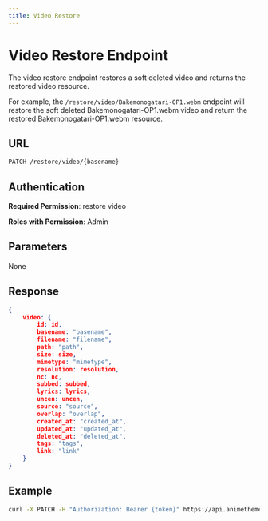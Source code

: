 ```yaml
---
title: Video Restore
---
```


# Video Restore Endpoint

The video restore endpoint restores a soft deleted video and returns the restored video resource.

For example, the `/restore/video/Bakemonogatari-OP1.webm` endpoint will restore the soft deleted Bakemonogatari-OP1.webm video and return the restored Bakemonogatari-OP1.webm resource.

## URL

```sh
PATCH /restore/video/{basename}
```

## Authentication

**Required Permission**: restore video

**Roles with Permission**: Admin

## Parameters

None

## Response

```json
{
    video: {
        id: id,
        basename: "basename",
        filename: "filename",
        path: "path",
        size: size,
        mimetype: "mimetype",
        resolution: resolution,
        nc: nc,
        subbed: subbed,
        lyrics: lyrics,
        uncen: uncen,
        source: "source",
        overlap: "overlap",
        created_at: "created_at",
        updated_at: "updated_at",
        deleted_at: "deleted_at",
        tags: "tags",
        link: "link"
    }
}
```

## Example

```bash
curl -X PATCH -H "Authorization: Bearer {token}" https://api.animethemes.moe/restore/video/Bakemonogatari-OP1.webm
```
